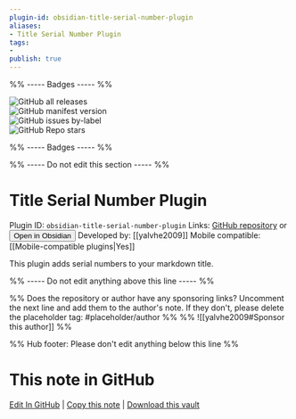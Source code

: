 ```yaml
---
plugin-id: obsidian-title-serial-number-plugin
aliases:
- Title Serial Number Plugin
tags: 
- 
publish: true
---
```


%% ----- Badges ----- %%

![GitHub all releases](https://img.shields.io/github/downloads/yalvhe2009/obsidian-title-serial-number-plugin/total?color=573E7A&logo=github&style=for-the-badge)   
![GitHub manifest version](https://img.shields.io/github/manifest-json/v/yalvhe2009/obsidian-title-serial-number-plugin?color=573E7A&logo=github&style=for-the-badge)   
![GitHub issues by-label](https://img.shields.io/github/issues/yalvhe2009/obsidian-title-serial-number-plugin/help%20wanted?color=573E7A&logo=github&style=for-the-badge)   
![GitHub Repo stars](https://img.shields.io/github/stars/yalvhe2009/obsidian-title-serial-number-plugin?color=573E7A&logo=github&style=for-the-badge)

%% ----- Badges ----- %%

%% ----- Do not edit this section ----- %%

# Title Serial Number Plugin

Plugin ID: `obsidian-title-serial-number-plugin`
Links: [GitHub repository](https://github.com/yalvhe2009/obsidian-title-serial-number-plugin) or [<button id=HH>Open in Obsidian</button>](obsidian://goto-plugin?id=obsidian-title-serial-number-plugin)
Developed by: [[yalvhe2009]]
Mobile compatible: [[Mobile-compatible plugins|Yes]]

This plugin adds serial numbers to your markdown title.

%% ----- Do not edit anything above this line ----- %% 

%% Does the repository or author have any sponsoring links? Uncomment the next line and add them to the author's note. If they don't, please delete the placeholder tag: #placeholder/author %%
%% ![[yalvhe2009#Sponsor this author]] %%

%% Hub footer: Please don't edit anything below this line %%

# This note in GitHub

<span class="git-footer">[Edit In GitHub](https://github.dev/obsidian-community/obsidian-hub/blob/main/02%20-%20Community%20Expansions/02.05%20All%20Community%20Expansions/Plugins/obsidian-title-serial-number-plugin.md "git-hub-edit-note") | [Copy this note](https://raw.githubusercontent.com/obsidian-community/obsidian-hub/main/02%20-%20Community%20Expansions/02.05%20All%20Community%20Expansions/Plugins/obsidian-title-serial-number-plugin.md "git-hub-copy-note") | [Download this vault](https://github.com/obsidian-community/obsidian-hub/archive/refs/heads/main.zip "git-hub-download-vault") </span>
